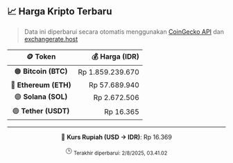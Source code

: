 

<!-- HARGA_KRIPTO -->
## 📈 Harga Kripto Terbaru

> Data ini diperbarui secara otomatis menggunakan [CoinGecko API](https://www.coingecko.com/) dan [exchangerate.host](https://exchangerate.host/)

<div align="center">

| 🪙 Token | 💰 Harga (IDR) |
|:------:|---------------:|
| 🟠 **Bitcoin (BTC)**   | Rp 1.859.239.670 |
| 🔵 **Ethereum (ETH)**  | Rp 57.689.940 |
| 🟣 **Solana (SOL)**    | Rp 2.672.506 |
| 🟢 **Tether (USDT)**   | Rp 16.365 |

---

💱 **Kurs Rupiah (USD → IDR)**: Rp 16.369

🕒 <sub>Terakhir diperbarui: 2/8/2025, 03.41.02</sub>

</div>
<!-- /HARGA_KRIPTO -->